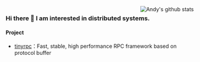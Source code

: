 <img align="right" src="https://github-readme-stats.vercel.app/api?username=zehuamama&show_icons=true&theme=vue" alt="Andy's github stats" />

### Hi there 👋 I am interested in distributed systems.



#### Project

* [tinyrpc](https://github.com/zehuamama/tinyrpc)：Fast, stable, high performance RPC framework based on protocol buffer


<!--
**zehuamama/zehuamama** is a ✨ _special_ ✨ repository because its `README.md` (this file) appears on your GitHub profile.

Here are some ideas to get you started:

- 🔭 I’m currently working on ...
- 🌱 I’m currently learning ...
- 👯 I’m looking to collaborate on ...
- 🤔 I’m looking for help with ...
- 💬 Ask me about ...
- 📫 How to reach me: ...
- 😄 Pronouns: ...
- ⚡ Fun fact: ...
-->
